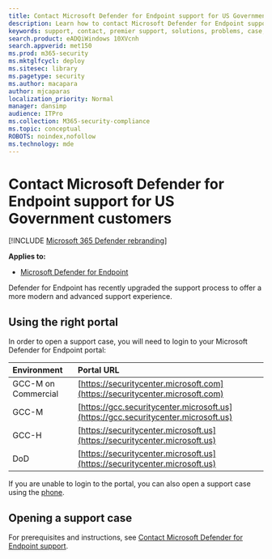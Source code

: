 ```yaml
---
title: Contact Microsoft Defender for Endpoint support for US Government customers
description: Learn how to contact Microsoft Defender for Endpoint support for US Government customers
keywords: support, contact, premier support, solutions, problems, case, government, gcc, gcc-m, gcc-h, defender, endpoint, Microsoft Defender for Endpoint, mde
search.product: eADQiWindows 10XVcnh
search.appverid: met150
ms.prod: m365-security
ms.mktglfcycl: deploy
ms.sitesec: library
ms.pagetype: security
ms.author: macapara
author: mjcaparas
localization_priority: Normal
manager: dansimp
audience: ITPro
ms.collection: M365-security-compliance
ms.topic: conceptual
ROBOTS: noindex,nofollow
ms.technology: mde
---
```


# Contact Microsoft Defender for Endpoint support for US Government customers

[!INCLUDE [Microsoft 365 Defender rebranding](../../includes/microsoft-defender.md)]


**Applies to:**
- [Microsoft Defender for Endpoint](https://go.microsoft.com/fwlink/?linkid=2154037)

Defender for Endpoint has recently upgraded the support process to offer a more modern and advanced support experience.

## Using the right portal
In order to open a support case, you will need to login to your Microsoft Defender for Endpoint portal:

Environment | Portal URL
:---|:---
GCC-M on Commercial | [https://securitycenter.microsoft.com](https://securitycenter.microsoft.com)
GCC-M | [https://gcc.securitycenter.microsoft.us](https://gcc.securitycenter.microsoft.us)
GCC-H | [https://securitycenter.microsoft.us](https://securitycenter.microsoft.us)
DoD | [https://securitycenter.microsoft.us](https://securitycenter.microsoft.us)

If you are unable to login to the portal, you can also open a support case using the [phone](../../business-video/get-help-support.md).

## Opening a support case
For prerequisites and instructions, see [Contact Microsoft Defender for Endpoint support](contact-support.md).
